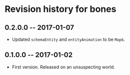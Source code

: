 # Revision history for bones

## 0.2.0.0 -- 2017-01-07

* Updated `schemaEntity` and `entityAnimation` to be `Map`s.

## 0.1.0.0 -- 2017-01-02

* First version. Released on an unsuspecting world.

